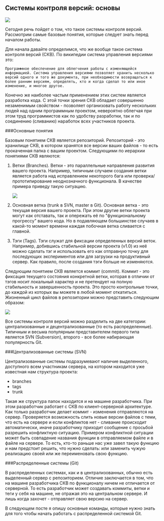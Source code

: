 Системы контроля версий: основы
-------------------------------

![](http://2.bp.blogspot.com/-7ZuIzO9OWzo/UQiptbOYOKI/AAAAAAAABMg/axrfOKZpitM/s200/Octocat.png)

Сегодня речь пойдет о том, что такое системы контроля версий. Рассмотрим самые базовые понятия, которые следует знать перед началом работы.

Для начала давайте определимся, что же вообще такое система контроля версий (СКВ). По википедии система управления версиями это:

    Программное обеспечение для облегчения работы с изменяющейся информацией. Система управления версиями позволяет хранить несколько версий одного и того же документа, при необходимости возвращаться к более ранним версиям, определять, кто и когда сделал то или иное изменение, и многое другое.

Конечно же наиболее частым применением этих систем является разработка кода. С этой точки зрения СКВ обладает совершенно незаменимым свойством - позволяет организовать работу нескольких людей над одним программным проектом, невероятно облегчая при этом труд программистов как по удобству разработки, так и по соединению (сливанию) наработок всех участников проекта.

###Основные понятия

Базовым понятием СКВ является репозиторий. Репозиторий - это хранилище СКВ, в котором хранятся все версии ваших файлов - то есть прокаченная папка с вашим проектом. Следующими по иерархии понятиями СКВ являются:

1. Ветки (Branches). Ветки - это параллельные направления развития вашего проекта. Например, типичным случаем создания ветки является работа над исправлением некоторого бага или проверка/прототипирование неоднозначного функционала. В качестве примера приведу такую ситуацию.

    ![](http://2.bp.blogspot.com/-op3Vzf44dz4/UQiqqRyXQ9I/AAAAAAAABMs/hY7NKcmAuPo/s1600/Git.+Example-1+%25281%2529.png)


2. Основная ветка (trunk в SVN, master в Git). Основная ветка - это текущая версия вашего проекта. При этом другие ветки проекта могут как отставать, так и опережать её по "функциональному прогрессу" вашего кода. Но в подавляющем большинстве случаев в какой-то момент времени каждая побочная ветка сливается с главной.

3. Тэги (Tags). Тэги служат для фиксации определенных версий веток. Например, добившись стабильной версии проекта (v1.0) из неё можно сделать тэг и использовать его как отправную точку для последующих экспериментов или для загрузки на продуктивный сервер. Как правило, после создания тэги больше не изменяются.

Следующим понятием СКВ является коммит (commit). Коммит - это фиксация текущего состояния конкретной ветки, которая в отличии от тэгов носит локальный характер и не претендует на полную стабильность и завершенность проекта. Это просто контрольные точки, до каждой из которых вы можете в любой момент откатиться. Жизненный цикл файлов в репозитории можно представить следующим образом:

![](http://1.bp.blogspot.com/-SV3Fh12PGZ0/UQiqqf0n5uI/AAAAAAAABMw/efjcmzOtIHk/s1600/git-file-life-circle+%25283%2529.png)

Все системы контроля версий можно разделить на две категории: централизованные и децентрализованные (то есть распределенные). Типичным и весьма популярным представителем первого типа является SVN (Subversion), второго - все более набирающая популярность Git.

###Централизованные системы (SVN)

Централизованные системы подразумевают наличие выделенного, доступного всем участникам сервера, на котором находится уже известная нам структура проекта:

* branches
* tags
* trunk

Такая же структура папок находится и на машине разработчика. При этом разработчик работает с СКВ по клиент-серверной архитектуре. Как только разработчик делает коммит - изменения отправляются на сервер. Проверяется возможность слить новые версии файлов с теми, что есть на сервере и если конфликтов нет - сливание происходит автоматически, иначе разработчику приходит сообщение с просьбой разрешить конфликтную ситуацию. Примером конфликтной ситуации может быть совпадение названия функции в отправляемом файле и в файле на сервере. То есть, кто-то раньше нас уже завел такую функцию и нам предстоит решить, что нужно сделать: или заменить чужую реализацию своей или же переименовать свою функцию.

###Распределенные системы (Git)

В распределенных системах, как и в централизованных, обычно есть выделенный сервер с репозиторием. Отличие заключается в том, что на машине разработчика СКВ по функционалу ничем не отличается от серверной. То есть разработчик может создавать коммиты, ветки и теги у себя на машине, не отражая это на центральном сервере. И лишь когда захочет - отправляет свою версию на сервер.

В следующем посте я опишу основные команды, которые нужно знать для того чтобы начать работать с распределенной системой Git.